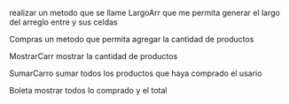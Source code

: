 realizar un metodo que se llame LargoArr que me permita generar el largo del arreglo entre y sus celdas

Compras un metodo que permita agregar la cantidad de productos

MostrarCarr mostrar la cantidad de productos

SumarCarro sumar todos los productos que haya comprado el usario 

Boleta mostrar todos lo comprado y el total
